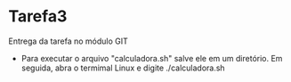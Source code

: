 # Tarefa3
 Entrega da tarefa no módulo GIT
 - Para executar o arquivo "calculadora.sh" salve ele em um diretório. Em seguida, abra o termimal Linux e digite ./calculadora.sh
